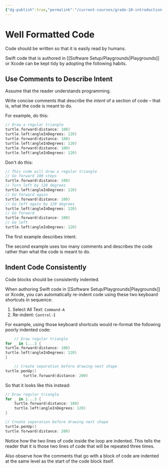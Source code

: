 ```yaml
---
{"dg-publish":true,"permalink":"/current-courses/grade-10-introduction-to-computer-studies/style/well-formatted-code/","dgHomeLink":false}
---
```


# Well Formatted Code
Code should be written so that it is easily read by humans.

Swift code that is authored in [[Software Setup/Playgrounds|Playgrounds]] or Xcode can be kept tidy by adopting the following habits.

## Use Comments to Describe Intent
Assume that the reader understands programming.

Write concise comments that describe the *intent* of  a section of code – that is, what the code is meant to do.

For example, do this:
```swift
// Draw a regular triangle
turtle.forward(distance: 100)
turtle.left(angleInDegrees: 120)
turtle.forward(distance: 100)
turtle.left(angleInDegrees: 120)
turtle.forward(distance: 100)
turtle.left(angleInDegrees: 120)
```
Don't do this:
```swift
// This code will draw a regular triangle
// Go forward 100 steps
turtle.forward(distance: 100)
// Turn left by 120 degrees
turtle.left(angleInDegrees: 120)
// Go forward again
turtle.forward(distance: 100)
// Go left again by 120 degrees
turtle.left(angleInDegrees: 120)
// Go forward
turtle.forward(distance: 100)
// Go left
turtle.left(angleInDegrees: 120)
```
The first example describes intent.

The second example uses too many comments and describes the code rather than what the code is meant to do.
## Indent Code Consistently
Code blocks should be consistently indented.

When authoring Swift code in [[Software Setup/Playgrounds|Playgrounds]] or Xcode, you can automatically re-indent code using these two keyboard shortcuts in sequence:

1. Select All Text: `Command-A`
2. Re-indent: `Control-I`

For example, using those keyboard shortcuts would re-format the following poorly indented code:
```swift
    // Draw regular triangle
for _ in 1...3 {
turtle.forward(distance: 100)
turtle.left(angleInDegrees: 120)
}

    // Create separation before drawing next shape
turtle.penUp()
        turtle.forward(distance: 200)
```
So that it looks like this instead:
```swift
// Draw regular triangle
for _ in 1...3 {
    turtle.forward(distance: 100)
    turtle.left(angleInDegrees: 120)
}

// Create separation before drawing next shape
turtle.penUp()
turtle.forward(distance: 200)
```
Notice how the two lines of code inside the loop are indented. This tells the reader that it is those two lines of code that will be repeated three times.

Also observe how the comments that go with a block of code are indented at the same level as the start of the code block itself.